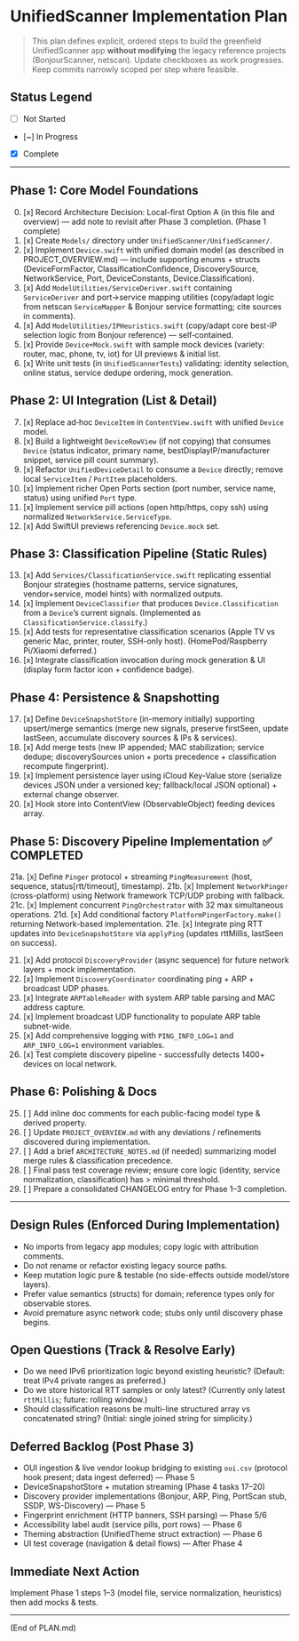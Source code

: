 # UnifiedScanner Implementation Plan

> This plan defines explicit, ordered steps to build the greenfield UnifiedScanner app **without modifying** the legacy reference projects (BonjourScanner, netscan). Update checkboxes as work progresses. Keep commits narrowly scoped per step where feasible.

## Status Legend
- [ ] Not Started
- [~] In Progress
- [x] Complete

---
## Phase 1: Core Model Foundations
0. [x] Record Architecture Decision: Local-first Option A (in this file and overview) — add note to revisit after Phase 3 completion. (Phase 1 complete)
1. [x] Create `Models/` directory under `UnifiedScanner/UnifiedScanner/`.
2. [x] Implement `Device.swift` with unified domain model (as described in PROJECT_OVERVIEW.md) — include supporting enums + structs (DeviceFormFactor, ClassificationConfidence, DiscoverySource, NetworkService, Port, DeviceConstants, Device.Classification).
3. [x] Add `ModelUtilities/ServiceDeriver.swift` containing `ServiceDeriver` and port→service mapping utilities (copy/adapt logic from netscan `ServiceMapper` & Bonjour service formatting; cite sources in comments).
4. [x] Add `ModelUtilities/IPHeuristics.swift` (copy/adapt core best-IP selection logic from Bonjour reference) — self‑contained.
5. [x] Provide `Device+Mock.swift` with sample mock devices (variety: router, mac, phone, tv, iot) for UI previews & initial list.
6. [x] Write unit tests (in `UnifiedScannerTests`) validating: identity selection, online status, service dedupe ordering, mock generation.

## Phase 2: UI Integration (List & Detail)
7. [x] Replace ad‑hoc `DeviceItem` in `ContentView.swift` with unified `Device` model.
8. [x] Build a lightweight `DeviceRowView` (if not copying) that consumes `Device` (status indicator, primary name, bestDisplayIP/manufacturer snippet, service pill count summary).
9. [x] Refactor `UnifiedDeviceDetail` to consume a `Device` directly; remove local `ServiceItem` / `PortItem` placeholders.
10. [x] Implement richer Open Ports section (port number, service name, status) using unified `Port` type.
11. [x] Implement service pill actions (open http/https, copy ssh) using normalized `NetworkService.ServiceType`.
12. [x] Add SwiftUI previews referencing `Device.mock` set.

## Phase 3: Classification Pipeline (Static Rules)
13. [x] Add `Services/ClassificationService.swift` replicating essential Bonjour strategies (hostname patterns, service signatures, vendor+service, model hints) with normalized outputs.
14. [x] Implement `DeviceClassifier` that produces `Device.Classification` from a `Device`’s current signals. (Implemented as `ClassificationService.classify`.)
15. [x] Add tests for representative classification scenarios (Apple TV vs generic Mac, printer, router, SSH-only host). (HomePod/Raspberry Pi/Xiaomi deferred.)
16. [x] Integrate classification invocation during mock generation & UI (display form factor icon + confidence badge).

## Phase 4: Persistence & Snapshotting
17. [x] Define `DeviceSnapshotStore` (in-memory initially) supporting upsert/merge semantics (merge new signals, preserve firstSeen, update lastSeen, accumulate discovery sources & IPs & services).
18. [x] Add merge tests (new IP appended; MAC stabilization; service dedupe; discoverySources union + ports precedence + classification recompute fingerprint).
19. [x] Implement persistence layer using iCloud Key-Value store (serialize devices JSON under a versioned key; fallback/local JSON optional) + external change observer.
20. [x] Hook store into ContentView (ObservableObject) feeding devices array.

## Phase 5: Discovery Pipeline Implementation ✅ COMPLETED
21a. [x] Define `Pinger` protocol + streaming `PingMeasurement` (host, sequence, status[rtt/timeout], timestamp).
21b. [x] Implement `NetworkPinger` (cross-platform) using Network framework TCP/UDP probing with fallback.
21c. [x] Implement concurrent `PingOrchestrator` with 32 max simultaneous operations.
21d. [x] Add conditional factory `PlatformPingerFactory.make()` returning Network-based implementation.
21e. [x] Integrate ping RTT updates into `DeviceSnapshotStore` via `applyPing` (updates rttMillis, lastSeen on success).

21. [x] Add protocol `DiscoveryProvider` (async sequence) for future network layers + mock implementation.
22. [x] Implement `DiscoveryCoordinator` coordinating ping + ARP + broadcast UDP phases.
23. [x] Integrate `ARPTableReader` with system ARP table parsing and MAC address capture.
24. [x] Implement broadcast UDP functionality to populate ARP table subnet-wide.
25. [x] Add comprehensive logging with `PING_INFO_LOG=1` and `ARP_INFO_LOG=1` environment variables.
26. [x] Test complete discovery pipeline - successfully detects 1400+ devices on local network.

## Phase 6: Polishing & Docs
25. [ ] Add inline doc comments for each public-facing model type & derived property.
26. [ ] Update `PROJECT_OVERVIEW.md` with any deviations / refinements discovered during implementation.
27. [ ] Add a brief `ARCHITECTURE_NOTES.md` (if needed) summarizing model merge rules & classification precedence.
28. [ ] Final pass test coverage review; ensure core logic (identity, service normalization, classification) has > minimal threshold.
29. [ ] Prepare a consolidated CHANGELOG entry for Phase 1–3 completion.

---
## Design Rules (Enforced During Implementation)
- No imports from legacy app modules; copy logic with attribution comments.
- Do not rename or refactor existing legacy source paths.
- Keep mutation logic pure & testable (no side-effects outside model/store layers).
- Prefer value semantics (structs) for domain; reference types only for observable stores.
- Avoid premature async network code; stubs only until discovery phase begins.

## Open Questions (Track & Resolve Early)
- Do we need IPv6 prioritization logic beyond existing heuristic? (Default: treat IPv4 private ranges as preferred.)
- Do we store historical RTT samples or only latest? (Currently only latest `rttMillis`; future: rolling window.)
- Should classification reasons be multi-line structured array vs concatenated string? (Initial: single joined string for simplicity.)

## Deferred Backlog (Post Phase 3)
- OUI ingestion & live vendor lookup bridging to existing `oui.csv` (protocol hook present; data ingest deferred) — Phase 5
- DeviceSnapshotStore + mutation streaming (Phase 4 tasks 17–20)
- Discovery provider implementations (Bonjour, ARP, Ping, PortScan stub, SSDP, WS-Discovery) — Phase 5
- Fingerprint enrichment (HTTP banners, SSH parsing) — Phase 5/6
- Accessibility label audit (service pills, port rows) — Phase 6
- Theming abstraction (UnifiedTheme struct extraction) — Phase 6
- UI test coverage (navigation & detail flows) — After Phase 4

## Immediate Next Action
Implement Phase 1 steps 1–3 (model file, service normalization, heuristics) then add mocks & tests.

---
(End of PLAN.md)
